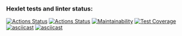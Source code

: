 ### Hexlet tests and linter status:
[![Actions Status](https://github.com/Wa11en/frontend-project-46/actions/workflows/hexlet-check.yml/badge.svg)](https://github.com/Wa11en/frontend-project-46/actions)
[![Actions Status](https://github.com/Wa11en/frontend-project-46/actions/workflows/nodejs.yml/badge.svg)](https://github.com/Wa11en/frontend-project-46/actions)
[![Maintainability](https://api.codeclimate.com/v1/badges/7b9e5e4276dc1a6e0627/maintainability)](https://codeclimate.com/github/Wa11en/frontend-project-46/maintainability)
[![Test Coverage](https://api.codeclimate.com/v1/badges/7b9e5e4276dc1a6e0627/test_coverage)](https://codeclimate.com/github/Wa11en/frontend-project-46/test_coverage)
[![asciicast](https://asciinema.org/a/aPoZS0igXWtkUijFDw9VeT8pR.svg)](https://asciinema.org/a/aPoZS0igXWtkUijFDw9VeT8pR)
[![asciicast](https://asciinema.org/a/ZRnVWaeGbHdgDKcVE3HXE8Muc.svg)](https://asciinema.org/a/ZRnVWaeGbHdgDKcVE3HXE8Muc)
